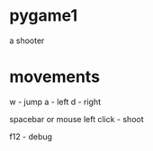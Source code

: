 # pygame1
a shooter


# movements
w - jump
a - left
d - right

spacebar or mouse left click - shoot

f12 - debug
